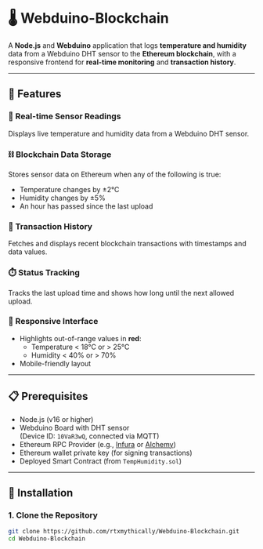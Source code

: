 # 🌡️ Webduino-Blockchain

A **Node.js** and **Webduino** application that logs **temperature and humidity** data from a Webduino DHT sensor to the **Ethereum blockchain**, with a responsive frontend for **real-time monitoring** and **transaction history**.

---

## 🔧 Features

### 📡 Real-time Sensor Readings
Displays live temperature and humidity data from a Webduino DHT sensor.

### ⛓️ Blockchain Data Storage
Stores sensor data on Ethereum when any of the following is true:
- Temperature changes by ±2°C
- Humidity changes by ±5%
- An hour has passed since the last upload

### 🧾 Transaction History
Fetches and displays recent blockchain transactions with timestamps and data values.

### ⏱️ Status Tracking
Tracks the last upload time and shows how long until the next allowed upload.

### 🎨 Responsive Interface
- Highlights out-of-range values in **red**:
  - Temperature < 18°C or > 25°C  
  - Humidity < 40% or > 70%
- Mobile-friendly layout

---

## 📋 Prerequisites

- Node.js (v16 or higher)
- Webduino Board with DHT sensor  
  (Device ID: `10VaR3wQ`, connected via MQTT)
- Ethereum RPC Provider (e.g., [Infura](https://infura.io) or [Alchemy](https://alchemy.com))
- Ethereum wallet private key (for signing transactions)
- Deployed Smart Contract (from `TempHumidity.sol`)

---

## 🚀 Installation

### 1. Clone the Repository

```bash
git clone https://github.com/rtxmythically/Webduino-Blockchain.git
cd Webduino-Blockchain
